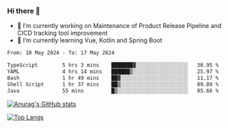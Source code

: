 ### Hi there 👋

- 🔭 I’m currently working on Maintenance of Product Release Pipeline and CICD tracking tool improvement
- 🌱 I’m currently learning Vue, Kotlin and Spring Boot

<!--START_SECTION:waka-->

```txt
From: 10 May 2024 - To: 17 May 2024

TypeScript        5 hrs 3 mins    ███████▓░░░░░░░░░░░░░░░░░   30.95 %
YAML              4 hrs 14 mins   ██████▒░░░░░░░░░░░░░░░░░░   25.97 %
Bash              1 hr 49 mins    ██▓░░░░░░░░░░░░░░░░░░░░░░   11.17 %
Shell Script      1 hr 37 mins    ██▒░░░░░░░░░░░░░░░░░░░░░░   09.89 %
Java              55 mins         █▒░░░░░░░░░░░░░░░░░░░░░░░   05.66 %
```

<!--END_SECTION:waka-->

[![Anurag's GitHub stats](https://github-readme-stats.vercel.app/api?username=yunhao981&show_icons=true&theme=solarized-dark)](https://github.com/anuraghazra/github-readme-stats)

[![Top Langs](https://github-readme-stats.vercel.app/api/top-langs/?username=yunhao981&theme=solarized-dark&layout=compact)](https://github.com/anuraghazra/github-readme-stats)

<!--
**yunhao981/yunhao981** is a ✨ _special_ ✨ repository because its `README.md` (this file) appears on your GitHub profile.

Here are some ideas to get you started:

- 🔭 I’m currently working on Maintenance of Release Pipeline and CICD tracking tool improvement
- 🌱 I’m currently learning Vue, Kotlin and Spring Boot
- 👯 I’m looking to collaborate on ...
- 🤔 I’m looking for help with ...
- 💬 Ask me about ...
- 📫 How to reach me: ...
- 😄 Pronouns: ...
- ⚡ Fun fact: ...
-->


